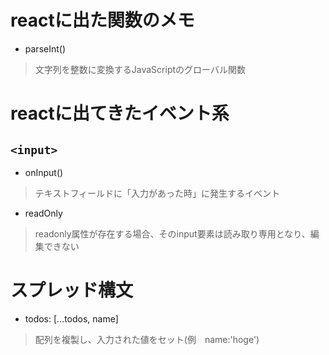 # reactに出た関数のメモ
- parseInt()
>文字列を整数に変換するJavaScriptのグローバル関数

# reactに出てきたイベント系
## `<input>`
- onInput()
>テキストフィールドに「入力があった時」に発生するイベント
- readOnly
>readonly属性が存在する場合、そのinput要素は読み取り専用となり、編集できない

# スプレッド構文
- todos: [...todos, name]
>配列を複製し、入力された値をセット(例　name:'hoge')
